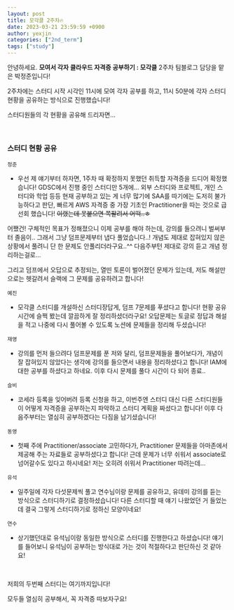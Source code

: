 ```yaml
---
layout: post
title: 모각클 2주차🔥
date: 2023-03-21 23:59:59 +0900
author: yexjin
categories: ["2nd_term"]
tags: ["study"]
---
```


안녕하세요. **모여서 각자 클라우드 자격증 공부하기 : 모각클** 2주차 팀블로그 담당을 맡은 박정준입니다!

2주차에는 스터디 시작 시각인 11시에 모여 각자 공부를 하고, 11시 50분에 각자 스터디 현황을 공유하는 방식으로 진행했습니다!

스터디원들의 각 현황을 공유해 드리자면...

<br>

### 스터디 현황 공유

`정준`

- 우선 제 얘기부터 하자면, 1주차 때 확정하지 못했던 취득할 자격증을 드디어 확정했습니다! 
GDSC에서 진행 중인 스터디만 5개에... 외부 스터디와 프로젝트, 개인 스터디와 학업 등등 현재 공부하고 있는 게 너무 많기에 SAA를 따기에는 도저히 불가능하다고 판단,
빠르게 AWS 자격증 중 가장 기초인 Practitioner을 따는 것으로 급선회 했습니다! ~~이랬는데 못붙으면 쪽팔려서 어떡..ㅎ~~

어쨌건! 구체적인 목표가 정해졌으니 이제 공부를 해야 하는데, 강의를 들으려니 벌써부터 졸음이..
그래서 그냥 덤프문제부터 냅다 풀었습니다..! 개념도 제대로 잡혀있지 않은 상황에서 풀려니 단 한 문제도 안풀리더라구요..^^ 
다음주부턴 제대로 강의 듣고 개념 정리하는걸로...

그리고 덤프에서 오답으로 추정되는, 열띤 토론이 벌어졌던 문제가 있는데, 저도 해설만으로는 헷갈려서 슬랙에 그 문제를 공유하려고 합니다!

`예진`

- 모각클 스터디를 개설하신 스터디장답게, 덤프 7문제를 푸셨다고 합니다! 현황 공유 시간에 슬쩍 봤는데 깔끔하게 잘 정리하셨더라구요!
오답문제는 토글로 정답과 해설을 적고 나중에 다시 풀어볼 수 있도록 노션에 문제들을 정리해 두셨습니다!

`재영`

- 강의를 먼저 들으려다 덤프문제를 푼 저와 달리, 덤프문제들을 풀어보다가, 개념이 잘 잡혀있지 않았다는 생각에 강의를 들으면서 내용을 정리하셨다고 합니다! 
IAM에 대한 공부를 하셨다고 하네요. 이후 다시 문제를 풀다 시간이 다 되어 종료..

`슬비`

- 코세라 등록을 잊어버려 등록 신청을 하고, 이번주엔 스터디 대신 다른 스터디원들이 어떻게 자격증을 공부하는지 파악하고 스터디 계획을 짜셨다고 합니다!
이후 다음주부터는 열심히 공부하겠다는 다짐을 남기셨습니다! 

`동영`

- 첫째 주에 Practitioner/associate 고민하다가, Practitioner 문제들을 아마존에서 제공해 주는 자료들로 공부하셨다고 합니다!
근데 문제가 너무 쉬워서 associate로 넘어갈수도 있다고 하시네요! 저는 오히려 쉬워서 Practitioner 따려는데...

`유석`

- 일주일에 각자 다섯문제씩 풀고 연수님이랑 문제를 공유하고, 유데미 강의를 듣는 방식으로 스터디하기로 결정하셨습니다! 
다른 스터디할 때 얘기 나왔었던 거 들었는데 결국 그렇게 스터디하기로 정하신 모양이네요!

`연수`
- 상기했던대로 유석님이랑 동일한 방식으로 스터디를 진행한다고 하셨습니다!
얘기를 들어보니 유석님이 공부하는 방식대로 가는 것이 적절하다고 판단하신 것 같아요!

<br>

저희의 두번째 스터디는 여기까지입니다!

모두들 열심히 공부해서, 꼭 자격증 따보자구요! 
